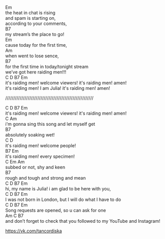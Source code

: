 Em  
the heat in chat is rising      
and spam is starting on,      
according to your comments,  
B7    
my stream’s the place to go!    
Em      
cause today for the first time,  
Am    
when went to lose sence,     
B7    
for the first time in today/tonight stream    
we’ve got here raiding men!!!   
C                   D               B7              Em    
it's raiding men! welcome viewers! it's raiding men! amen!    
it's raiding men! I am Julia! it's raiding men! amen!    

 /////////////////////////////////////////////////////// 
   
 C                  D               B7              Em  
it's raiding men! welcome viewers! it's raiding men! amen!   
 C                              Am  
i'm gonna sing this song and let myself get  
B7    
absolutely soaking wet!   
 C                 D      
it's raiding men! welcome people!    
 B7                Em    
it's raiding men! every specimen!   
 C        Em    Am   
subbed or not, shy and keen    
 B7    
rough  and tough and strong and mean    
C              D        B7              Em    
hi, my name is Julia! i am glad to be here with you,   
C              D              B7               Em     
I was not born in London, but I will do what I have to do    
 C                   D        B7            Em    
Song requests are opened, so u can ask for one    
 Am                   C                          B7  
and don’t forget to check that you followed to my YouTube and Instagram!    

https://vk.com/tancordiska


